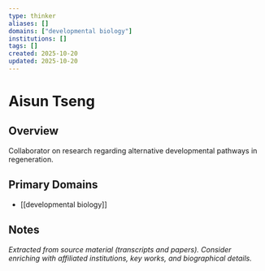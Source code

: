 ```yaml
---
type: thinker
aliases: []
domains: ["developmental biology"]
institutions: []
tags: []
created: 2025-10-20
updated: 2025-10-20
---
```


# Aisun Tseng

## Overview

Collaborator on research regarding alternative developmental pathways in regeneration.

## Primary Domains

- [[developmental biology]]

## Notes

*Extracted from source material (transcripts and papers). Consider enriching with affiliated institutions, key works, and biographical details.*
